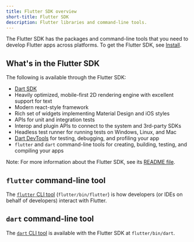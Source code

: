 ```yaml
---
title: Flutter SDK overview
short-title: Flutter SDK
description: Flutter libraries and command-line tools.
---
```


The Flutter SDK has the packages and command-line tools that you need to develop
Flutter apps across platforms. To get the Flutter SDK, see [Install][].

## What's in the Flutter SDK

The following is available through the Flutter SDK:

* [Dart SDK][]
* Heavily optimized, mobile-first 2D rendering engine with
  excellent support for text
* Modern react-style framework
* Rich set of widgets implementing Material Design and iOS styles
* APIs for unit and integration tests
* Interop and plugin APIs to connect to the system and 3rd-party SDKs
* Headless test runner for running tests on Windows, Linux, and Mac
* [Dart DevTools][] for testing, debugging, and profiling your app
* `flutter` and `dart` command-line tools for creating, building, testing,
  and compiling your apps

Note: For more information about the Flutter SDK, see its
[README file][].

## `flutter` command-line tool

The [`flutter` CLI tool][] (`flutter/bin/flutter`) is how developers (or IDEs on behalf of developers) interact with Flutter.

## `dart` command-line tool

The [`dart` CLI tool][] is available with the Flutter SDK at `flutter/bin/dart`.

[Dart DevTools]: /docs/development/tools/devtools
[Dart SDK]: {{site.dart-site}}/tools/sdk
[`dart` CLI tool]: {{site.dart-site}}/tools/dart-tool
[`flutter` CLI tool]: /docs/reference/flutter-cli
[Install]: /docs/get-started/install
[README file]: {{site.repo.flutter}}/blob/master/README.md
